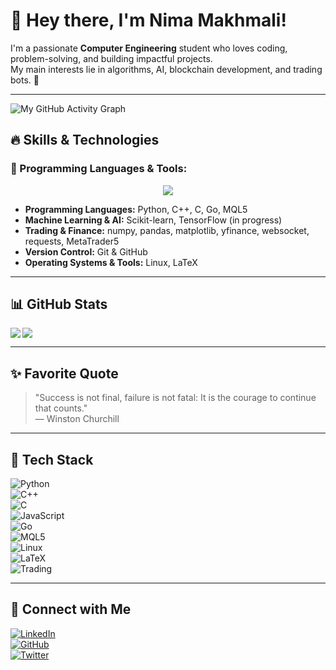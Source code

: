 # 👋 Hey there, I'm Nima Makhmali!

I'm a passionate **Computer Engineering** student who loves coding, problem-solving, and building impactful projects.  
My main interests lie in algorithms, AI, blockchain development, and trading bots. 🚀

---
![My GitHub Activity Graph](https://github-readme-activity-graph.vercel.app/graph?username=nimamakhmali)


## 🔥 Skills & Technologies

### 🚀 Programming Languages & Tools:
<p align="center">
  <img src="https://skillicons.dev/icons?i=python,cpp,c,go,mql5,git,github,latex,linux" />
</p>


- **Programming Languages:** Python, C++, C, Go, MQL5  
- **Machine Learning & AI:** Scikit-learn, TensorFlow (in progress)  
- **Trading & Finance:** numpy, pandas, matplotlib, yfinance, websocket, requests, MetaTrader5  
- **Version Control:** Git & GitHub  
- **Operating Systems & Tools:** Linux, LaTeX  

---

## 📊 GitHub Stats


<p>
  <img align="left" src="https://github-readme-stats.vercel.app/api/top-langs/?username=nimamakhmali&layout=compact&theme=cobalt"/>
  <img align="center" src="https://github-readme-stats.vercel.app/api?username=nimamakhmali&show_icons=true&theme=cobalt" />
</p>

---

## ✨ Favorite Quote

> "Success is not final, failure is not fatal: It is the courage to continue that counts."  
> — Winston Churchill

---

## 🚀 Tech Stack

![Python](https://img.shields.io/badge/Python-3776AB?style=for-the-badge&logo=python&logoColor=white)  
![C++](https://img.shields.io/badge/C%2B%2B-00599C?style=for-the-badge&logo=c%2B%2B&logoColor=white)  
![C](https://img.shields.io/badge/C-00599C?style=for-the-badge&logo=c&logoColor=white)  
![JavaScript](https://img.shields.io/badge/JavaScript-F7DF1E?style=for-the-badge&logo=javascript&logoColor=black)  
![Go](https://img.shields.io/badge/Go-00ADD8?style=for-the-badge&logo=go&logoColor=white)  
![MQL5](https://img.shields.io/badge/MQL5-FF9900?style=for-the-badge)  
![Linux](https://img.shields.io/badge/Linux-FCC624?style=for-the-badge&logo=linux&logoColor=black)  
![LaTeX](https://img.shields.io/badge/LaTeX-008080?style=for-the-badge&logo=latex&logoColor=white)  
![Trading](https://img.shields.io/badge/Trading-F5A623?style=for-the-badge&logo=bitcoin&logoColor=white)  

---

## 🔗 Connect with Me

[![LinkedIn](https://img.shields.io/badge/-LinkedIn-blue?style=flat-square&logo=linkedin)](https://www.linkedin.com/in/NimaMakhmali)  
[![GitHub](https://img.shields.io/badge/-GitHub-black?style=flat-square&logo=github)](https://github.com/NimaMakhmali)  
[![Twitter](https://img.shields.io/badge/-Twitter-blue?style=flat-square&logo=twitter)](https://twitter.com/NimaMakhmali)  
